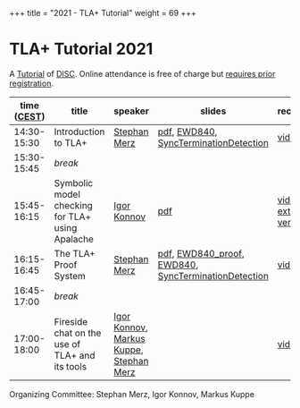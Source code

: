+++
title = "2021 - TLA+ Tutorial"
weight = 69
+++

# TLA+ Tutorial 2021

A [Tutorial](http://www.disc-conference.org/wp/disc2021/workshops/) of [DISC](http://www.disc-conference.org/wp/disc2021/).  Online attendance is free of charge but [requires prior registration](https://docs.google.com/forms/d/e/1FAIpQLSfUPKHC4YPKvVdQf0AyU83_5EJKfAOp3qvUgnRzFE2FQ9eJhA/viewform).

time ([CEST](https://www.timeanddate.com/time/zones/cest))  | title  | speaker | slides | recording |
------|--------|---------|--------|------------
14:30-15:30 | Introduction to TLA+ | [Stephan Merz](https://members.loria.fr/Stephan.Merz/) | [pdf](/202110/StephanMerzTLA.pdf), [EWD840](/202110/EWD840.tla), [SyncTerminationDetection](/202110/SyncTerminationDetection.tla) | [video](https://youtu.be/NXLJoUKJnDQ) |
15:30-15:45 | *break* | | | |
15:45-16:15 | Symbolic model checking for TLA+ using Apalache | [Igor Konnov](https://konnov.github.io) | [pdf](/202110/IgorKonnov-Apalache.pdf) | [video](https://youtu.be/NXLJoUKJnDQ?t=5596,) [extended version](https://www.youtube.com/watch?v=Ml7d_3vlH88) |
16:15-16:45 | The TLA+ Proof System | [Stephan Merz](https://members.loria.fr/Stephan.Merz/) | [pdf](/202110/StephanMerzTLA.pdf), [EWD840_proof](/202110/EWD840_proofs.tla), [EWD840](/202110/EWD840.tla), [SyncTerminationDetection](/202110/SyncTerminationDetection.tla) | [video](https://youtu.be/NXLJoUKJnDQ?t=7826) |
16:45-17:00 | *break* | | | |
17:00-18:00 | Fireside chat on the use of TLA+ and its tools | [Igor Konnov](https://konnov.github.io), [Markus Kuppe](https://www.linkedin.com/in/markus-kuppe-643559180/), [Stephan Merz](https://members.loria.fr/Stephan.Merz/) | | [video](https://youtu.be/NXLJoUKJnDQ?t=10623) |

Organizing Committee:  Stephan Merz, Igor Konnov, Markus Kuppe 